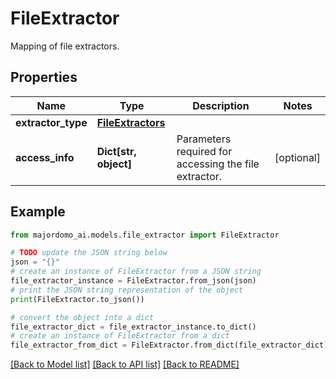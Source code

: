 # FileExtractor

Mapping of file extractors.

## Properties

Name | Type | Description | Notes
------------ | ------------- | ------------- | -------------
**extractor_type** | [**FileExtractors**](FileExtractors.md) |  | 
**access_info** | **Dict[str, object]** | Parameters required for accessing the file extractor. | [optional] 

## Example

```python
from majordomo_ai.models.file_extractor import FileExtractor

# TODO update the JSON string below
json = "{}"
# create an instance of FileExtractor from a JSON string
file_extractor_instance = FileExtractor.from_json(json)
# print the JSON string representation of the object
print(FileExtractor.to_json())

# convert the object into a dict
file_extractor_dict = file_extractor_instance.to_dict()
# create an instance of FileExtractor from a dict
file_extractor_from_dict = FileExtractor.from_dict(file_extractor_dict)
```
[[Back to Model list]](../README.md#documentation-for-models) [[Back to API list]](../README.md#documentation-for-api-endpoints) [[Back to README]](../README.md)


